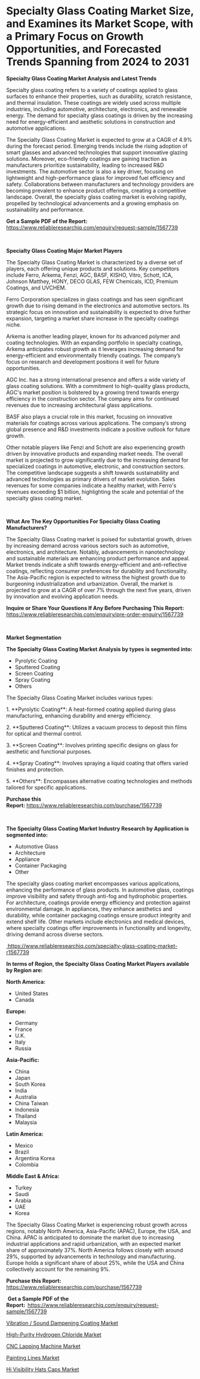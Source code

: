<p><h1>Specialty Glass Coating Market Size, and Examines its Market Scope, with a Primary Focus on Growth Opportunities, and Forecasted Trends Spanning from 2024 to 2031</h1></p><p><strong>Specialty Glass Coating Market Analysis and Latest Trends</strong></p>
<p><p>Specialty glass coating refers to a variety of coatings applied to glass surfaces to enhance their properties, such as durability, scratch resistance, and thermal insulation. These coatings are widely used across multiple industries, including automotive, architecture, electronics, and renewable energy. The demand for specialty glass coatings is driven by the increasing need for energy-efficient and aesthetic solutions in construction and automotive applications.</p><p>The Specialty Glass Coating Market is expected to grow at a CAGR of 4.9% during the forecast period. Emerging trends include the rising adoption of smart glasses and advanced technologies that support innovative glazing solutions. Moreover, eco-friendly coatings are gaining traction as manufacturers prioritize sustainability, leading to increased R&D investments. The automotive sector is also a key driver, focusing on lightweight and high-performance glass for improved fuel efficiency and safety. Collaborations between manufacturers and technology providers are becoming prevalent to enhance product offerings, creating a competitive landscape. Overall, the specialty glass coating market is evolving rapidly, propelled by technological advancements and a growing emphasis on sustainability and performance.</p></p>
<p><strong>Get a Sample PDF of the Report:&nbsp;</strong> <a href="https://www.reliableresearchiq.com/enquiry/request-sample/1567739">https://www.reliableresearchiq.com/enquiry/request-sample/1567739</a></p>
<p>&nbsp;</p>
<p><strong>Specialty Glass Coating Major Market Players</strong></p>
<p><p>The Specialty Glass Coating Market is characterized by a diverse set of players, each offering unique products and solutions. Key competitors include Ferro, Arkema, Fenzi, AGC, BASF, KISHO, Vitro, Schott, ICA, Johnson Matthey, HONY, DECO GLAS, FEW Chemicals, ICD, Premium Coatings, and UVCHEM.</p><p>Ferro Corporation specializes in glass coatings and has seen significant growth due to rising demand in the electronics and automotive sectors. Its strategic focus on innovation and sustainability is expected to drive further expansion, targeting a market share increase in the specialty coatings niche.</p><p>Arkema is another leading player, known for its advanced polymer and coating technologies. With an expanding portfolio in specialty coatings, Arkema anticipates robust growth as it leverages increasing demand for energy-efficient and environmentally friendly coatings. The company’s focus on research and development positions it well for future opportunities.</p><p>AGC Inc. has a strong international presence and offers a wide variety of glass coating solutions. With a commitment to high-quality glass products, AGC's market position is bolstered by a growing trend towards energy efficiency in the construction sector. The company aims for continued revenues due to increasing architectural glass applications.</p><p>BASF also plays a crucial role in this market, focusing on innovative materials for coatings across various applications. The company’s strong global presence and R&D investments indicate a positive outlook for future growth.</p><p>Other notable players like Fenzi and Schott are also experiencing growth driven by innovative products and expanding market needs. The overall market is projected to grow significantly due to the increasing demand for specialized coatings in automotive, electronic, and construction sectors. The competitive landscape suggests a shift towards sustainability and advanced technologies as primary drivers of market evolution. Sales revenues for some companies indicate a healthy market, with Ferro's revenues exceeding $1 billion, highlighting the scale and potential of the specialty glass coating market.</p></p>
<p>&nbsp;</p>
<p><strong>What Are The Key Opportunities For Specialty Glass Coating Manufacturers?</strong></p>
<p><p>The Specialty Glass Coating market is poised for substantial growth, driven by increasing demand across various sectors such as automotive, electronics, and architecture. Notably, advancements in nanotechnology and sustainable materials are enhancing product performance and appeal. Market trends indicate a shift towards energy-efficient and anti-reflective coatings, reflecting consumer preferences for durability and functionality. The Asia-Pacific region is expected to witness the highest growth due to burgeoning industrialization and urbanization. Overall, the market is projected to grow at a CAGR of over 7% through the next five years, driven by innovation and evolving application needs.</p></p>
<p><strong>Inquire or Share Your Questions If Any Before Purchasing This Report:</strong> <a href="https://www.reliableresearchiq.com/enquiry/pre-order-enquiry/1567739">https://www.reliableresearchiq.com/enquiry/pre-order-enquiry/1567739</a></p>
<p>&nbsp;</p>
<p><strong>Market Segmentation</strong></p>
<p><strong>The Specialty Glass Coating Market Analysis by types is segmented into:</strong></p>
<p><ul><li>Pyrolytic Coating</li><li>Sputtered Coating</li><li>Screen Coating</li><li>Spray Coating</li><li>Others</li></ul></p>
<p><p>The Specialty Glass Coating Market includes various types: </p><p>1. **Pyrolytic Coating**: A heat-formed coating applied during glass manufacturing, enhancing durability and energy efficiency. </p><p>2. **Sputtered Coating**: Utilizes a vacuum process to deposit thin films for optical and thermal control.</p><p>3. **Screen Coating**: Involves printing specific designs on glass for aesthetic and functional purposes.</p><p>4. **Spray Coating**: Involves spraying a liquid coating that offers varied finishes and protection.</p><p>5. **Others**: Encompasses alternative coating technologies and methods tailored for specific applications.</p></p>
<p><strong>Purchase this Report:&nbsp;</strong><a href="https://www.reliableresearchiq.com/purchase/1567739">https://www.reliableresearchiq.com/purchase/1567739</a></p>
<p>&nbsp;</p>
<p><strong>The Specialty Glass Coating Market Industry Research by Application is segmented into:</strong></p>
<p><ul><li>Automotive Glass</li><li>Architecture</li><li>Appliance</li><li>Container Packaging</li><li>Other</li></ul></p>
<p><p>The specialty glass coating market encompasses various applications, enhancing the performance of glass products. In automotive glass, coatings improve visibility and safety through anti-fog and hydrophobic properties. For architecture, coatings provide energy efficiency and protection against environmental damage. In appliances, they enhance aesthetics and durability, while container packaging coatings ensure product integrity and extend shelf life. Other markets include electronics and medical devices, where specialty coatings offer improvements in functionality and longevity, driving demand across diverse sectors.</p></p>
<p><a href="https://www.reliableresearchiq.com/specialty-glass-coating-market-r1567739">&nbsp;https://www.reliableresearchiq.com/specialty-glass-coating-market-r1567739</a></p>
<p><strong>In terms of Region, the Specialty Glass Coating Market Players available by Region are:</strong></p>
<p>
    <p> <strong> North America: </strong>
        <ul>
            <li>United States</li>
            <li>Canada</li>
        </ul>
        </p> 
    <p> <strong> Europe: </strong>
        <ul>
            <li>Germany</li>
            <li>France</li>
            <li>U.K.</li>
            <li>Italy</li>
            <li>Russia</li>
        </ul>
        </p> 
    <p> <strong> Asia-Pacific: </strong>
        <ul>
            <li>China</li>
            <li>Japan</li>
            <li>South Korea</li>
            <li>India</li>
            <li>Australia</li>
            <li>China Taiwan</li>
            <li>Indonesia</li>
            <li>Thailand</li>
            <li>Malaysia</li>
        </ul>
        </p> 
    <p> <strong> Latin America: </strong>
        <ul>
            <li>Mexico</li>
            <li>Brazil</li>
            <li>Argentina Korea</li>
            <li>Colombia</li>
        </ul>
        </p> 
    <p> <strong> Middle East & Africa: </strong>
        <ul>
            <li>Turkey</li>
            <li>Saudi</li>
            <li>Arabia</li>
            <li>UAE</li>
            <li>Korea</li>
        </ul>
    </p>
    </p>
<p><p>The Specialty Glass Coating Market is experiencing robust growth across regions, notably North America, Asia-Pacific (APAC), Europe, the USA, and China. APAC is anticipated to dominate the market due to increasing industrial applications and rapid urbanization, with an expected market share of approximately 37%. North America follows closely with around 29%, supported by advancements in technology and manufacturing. Europe holds a significant share of about 25%, while the USA and China collectively account for the remaining 9%.</p></p>
<p><strong>Purchase this Report: </strong><a href="https://www.reliableresearchiq.com/purchase/1567739">https://www.reliableresearchiq.com/purchase/1567739</a></p>
<p>&nbsp;<strong>Get a Sample PDF of the Report:&nbsp;&nbsp;</strong><a href="https://www.reliableresearchiq.com/enquiry/request-sample/1567739">https://www.reliableresearchiq.com/enquiry/request-sample/1567739</a></p>
<p><strong></strong></p>
<p><p><a href="https://github.com/kathiestrine5ty/Market-Research-Report-List-1/blob/main/vibration-sound-dampening-coating-market.md">Vibration / Sound Dampening Coating Market</a></p><p><a href="https://issuu.com/reportprime-2/docs/high-purity-hydrogen-chloride-marke_424e1938cb4b3d">High-Purity Hydrogen Chloride Market</a></p><p><a href="https://www.linkedin.com/pulse/unlocking-growth-potential-market-strategic-analysis-cnc-0gfue?trackingId=lNI9i2zyQL21oCoBY7d%2Byg%3D%3D">CNC Lapping Machine Market</a></p><p><a href="https://www.linkedin.com/pulse/how-painting-lines-market-changing-from-2024-2031-factrackr-y1ozf?trackingId=aVHUejHERgmdBlmyyu1UJg%3D%3D">Painting Lines Market</a></p><p><a href="https://issuu.com/reportprime-2/docs/hi-visibility-hats-caps-market-size_c2b357c22979a5">Hi Visibility Hats Caps Market</a></p></p>